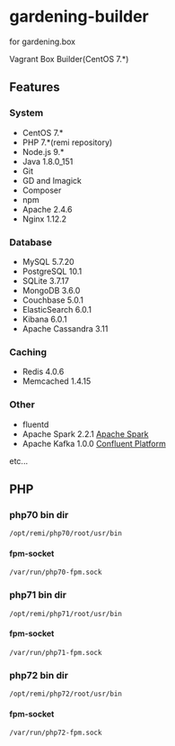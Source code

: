 # gardening-builder

for gardening.box

Vagrant Box Builder(CentOS 7.*)

## Features
### System
 - CentOS 7.*
 - PHP 7.*(remi repository)
 - Node.js 9.*
 - Java 1.8.0_151
 - Git
 - GD and Imagick
 - Composer
 - npm
 - Apache 2.4.6
 - Nginx 1.12.2

### Database
 - MySQL 5.7.20
 - PostgreSQL 10.1
 - SQLite 3.7.17
 - MongoDB 3.6.0
 - Couchbase 5.0.1
 - ElasticSearch 6.0.1
 - Kibana 6.0.1
 - Apache Cassandra 3.11

### Caching
 - Redis 4.0.6
 - Memcached 1.4.15

### Other
 - fluentd
 - Apache Spark 2.2.1 [Apache Spark](https://spark.apache.org/)
 - Apache Kafka 1.0.0 [Confluent Platform](https://docs.confluent.io/current/platform.html)

 etc...

## PHP
### php70 bin dir

```
/opt/remi/php70/root/usr/bin
``` 

#### fpm-socket

`/var/run/php70-fpm.sock`

### php71 bin dir

```
/opt/remi/php71/root/usr/bin
``` 

#### fpm-socket

`/var/run/php71-fpm.sock`

### php72 bin dir

```
/opt/remi/php72/root/usr/bin
```
 
#### fpm-socket

`/var/run/php72-fpm.sock`
